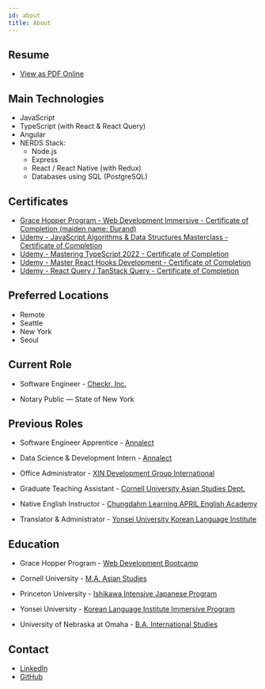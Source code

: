 ```yaml
---
id: about
title: About
---
```


## Resume

- <a href="https://kateres2021.s3.amazonaws.com/Katherine+Lee+Resume+2022.pdf" target="_blank" rel="noopener noreferrer">View as PDF Online</a>

## Main Technologies

- JavaScript
- TypeScript (with React & React Query)
- Angular
- NERDS Stack:
  - Node.js
  - Express
  - React / React Native (with Redux)
  - Databases using SQL (PostgreSQL)

## Certificates

- <a href="https://kateres2021.s3.amazonaws.com/Katherine+Durand+GH+Certificate+of+Completion.pdf" target=”_blank” rel="noopener noreferrer">Grace Hopper Program - Web Development Immersive - Certificate of Completion (maiden name: Durand)</a>
- <a href="https://www.udemy.com/certificate/UC-010cfcda-2c7f-4d7c-8782-ae1d4c319313/" target=”_blank” rel="noopener noreferrer">Udemy - JavaScript Algorithms & Data Structures Masterclass - Certificate of Completion</a>
- <a href="https://www.udemy.com/certificate/UC-01e07e07-5a7d-483f-a1d1-55286702e6c7/" target=”_blank” rel="noopener noreferrer">Udemy - Mastering TypeScript 2022 - Certificate of Completion</a>
- <a href="https://www.udemy.com/certificate/UC-3f8603b6-b79f-4ba1-9360-33859fe8dc76/" target=”_blank” rel="noopener noreferrer">Udemy - Master React Hooks Development - Certificate of Completion</a>
- <a href="https://www.udemy.com/certificate/UC-c1d53b83-3a40-4056-86f2-9d419544bd9d/" target=”_blank” rel="noopener noreferrer">Udemy - React Query / TanStack Query - Certificate of Completion</a>

## Preferred Locations

- Remote
- Seattle
- New York
- Seoul

## Current Role

- Software Engineer - <a href="https://www.checkr.com/" target=”_blank” rel="noopener noreferrer">Checkr, Inc.</a>

- Notary Public — State of New York

## Previous Roles

- Software Engineer Apprentice - <a href="https://www.annalect.com/" target=”_blank” rel="noopener noreferrer">Annalect</a>

- Data Science & Development Intern - <a href="https://www.annalect.com/" target=”_blank” rel="noopener noreferrer">Annalect</a>

- Office Administrator - <a href="https://www.xyreusa.com/about/" target="_blank" rel="noopener noreferrer">XIN Development Group International</a>

- Graduate Teaching Assistant - <a href="https://asianstudies.cornell.edu/" target="_blank" rel="noopener noreferrer">Cornell University Asian Studies Dept.</a>

- Native English Instructor - <a href="https://teachinkorea.chungdahm.com/programs/april" target="_blank" rel="noopener noreferrer">Chungdahm Learning APRIL English Academy</a>

- Translator & Administrator - <a href="https://www.yskli.com/hp/main/main.do" target="_blank" rel="noopener noreferrer">Yonsei University Korean Language Institute</a>

## Education

- Grace Hopper Program - <a href="https://www.gracehopper.com/" target="_blank" rel="noopener noreferrer">Web Development Bootcamp</a>

- Cornell University - <a href="https://asianstudies.cornell.edu/" target="_blank" rel="noopener noreferrer">M.A. Asian Studies</a>

- Princeton University - <a href="https://pii.princeton.edu/" target="_blank" rel="noopener noreferrer">Ishikawa Intensive Japanese Program</a>

- Yonsei University - <a href="https://www.yskli.com/hp/main/main.do" target="_blank" rel="noopener noreferrer">Korean Language Institute Immersive Program</a>

- University of Nebraska at Omaha - <a href="https://catalog.unomaha.edu/undergraduate/college-arts-sciences/international-studies/" target="_blank" rel="noopener noreferrer">B.A. International Studies</a>

## Contact

- <a href="https://www.linkedin.com/in/katherinelee703/" target=”_blank” rel="noopener noreferrer">LinkedIn</a>
- <a href="https://github.com/katherinelee703" target=”_blank” rel="noopener noreferrer">GitHub</a>
